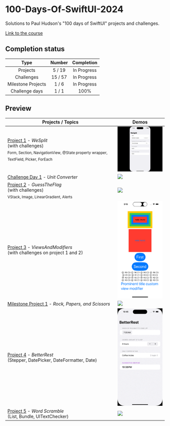 # 100-Days-Of-SwiftUI-2024

Solutions to Paul Hudson's "100 days of SwiftUI" projects and challenges.

[Link to the course](https://www.hackingwithswift.com/100/swiftui)

## Completion status

| Type               | Number   | Completion  |
|:---:               |  :---:   |   :---:     |
| Projects           |  5 / 19  | In Progress |
| Challenges         |  15 / 57 | In Progress |
| Milestone Projects |  1 / 6   | In Progress |
| Challenge days     |  1 / 1   | 100%        |

## Preview

| Projects / Topics                                                                           | Demos                                                                                                    |
|----------------------------------------------------------------------------------------------|---------------------------------------------------------------------------------------------------------|
| [Project 1](https://github.com/riiveraluis/100-Days-Of-SwiftUI-2024/tree/main/01%20-%20WeSplit/WeSplit) - *WeSplit* <br/>(with challenges)<br/><sub> Form, Section, NavigationView, @State property wrapper, TextField, Picker, ForEach </sub> | <img src="https://github.com/riiveraluis/100-Days-Of-SwiftUI-2024/blob/main/Project%20Demos/01%20-%20WeSplit/WeSplit.gif" width="200">      |
| [Challenge Day 1](https://github.com/riiveraluis/100-Days-Of-SwiftUI-2024/tree/main/02%20-%20Challenge%20Day%201%20Unit%20Converter/Challenge%20Day%201%20Unit%20Converter) - *Unit Converter*                                        | <img src="https://github.com/riiveraluis/100-Days-Of-SwiftUI-2024/blob/main/Project%20Demos/02%20-%20Challenge%20Day%201%20-%20Unit%20Converter/Challenge%20Day%201%20-%20Unit%20Converter.gif" width="200"> | 
| [Project 2](https://github.com/riiveraluis/100-Days-Of-SwiftUI-2024/tree/main/03%20-%20Guess%20The%20Flag/GuessTheFlag) - *GuessTheFlag* <br/>(with challenges)<br/><sub> VStack, Image, LinearGradient, Alerts </sub> | <img src="https://github.com/riiveraluis/100-Days-Of-SwiftUI-2024/blob/main/Project%20Demos/03%20-%20Guess%20The%20Flag/GuessTheFlag.gif" width="200"> |
[Project 3](https://github.com/riiveraluis/100-Days-Of-SwiftUI-2024/tree/main/04%20-%20ViewsAndModifiers/ViewsAndModifiers) - *ViewsAndModifiers* <br/>(with challenges on project 1 and 2)<br/> | <img src="https://github.com/riiveraluis/100-Days-Of-SwiftUI-2024/blob/main/Project%20Demos/04%20-%20ViewsAndModifiers/ViewsAndModifiers.png" width="200"> |
[Milestone Project 1](https://github.com/riiveraluis/100-Days-Of-SwiftUI-2024/tree/main/05%20-%20Milestone%20Projects%201-3%20Rock%2C%20Papers%2C%20and%20Scissors/Rock%2C%20Papers%2C%20and%20Scissors) - *Rock, Papers, and Scissors* | <img src="https://github.com/riiveraluis/100-Days-Of-SwiftUI-2024/blob/main/Project%20Demos/05%20-%20Rock%2C%20Papers%2C%20and%20Scissors/Rock%2C%20Papers%2C%20and%20Scissors.gif" width="200"> |
[Project 4](https://github.com/riiveraluis/100-Days-Of-SwiftUI-2024/tree/main/06%20-%20BetterRest) - *BetterRest* <br/>(Stepper, DatePicker, DateFormatter, Date)<br/> | <img src="https://github.com/riiveraluis/100-Days-Of-SwiftUI-2024/blob/main/Project%20Demos/06%20-%20BetterRest/BetterRest.gif" width="200"> |
[Project 5](https://github.com/riiveraluis/100-Days-Of-SwiftUI-2024/tree/main/07%20-%20WordScramble/WordScramble) - *Word Scramble* <br/>(List, Bundle, UITextChecker)<br/> | <img src="https://github.com/riiveraluis/100-Days-Of-SwiftUI-2024/blob/main/Project%20Demos/07%20-%20WordScramble/WordScramble.gif" width="200"> |
